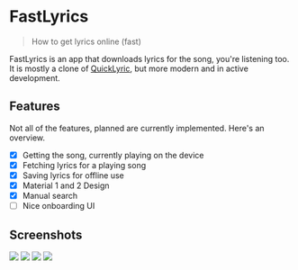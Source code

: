 # FastLyrics

> How to get lyrics online (fast)

FastLyrics is an app that downloads lyrics for the song, you're listening too. It is mostly a clone of [QuickLyric](https://github.com/QuickLyric/QuickLyric), but more modern and in active development.

## Features
Not all of the features, planned are currently implemented. Here's an overview.

* [x] Getting the song, currently playing on the device
* [x] Fetching lyrics for a playing song
* [x] Saving lyrics for offline use
* [x] Material 1 and 2 Design
* [x] Manual search
* [ ] Nice onboarding UI 

## Screenshots
![](https://github.com/TecCheck/FastLyrics/blob/11794d113aed1eb51ad5d7183c7b568011fa3dbf/fastlane/metadata/android/en-Us/images/phoneScreenshots/1.png)
![](https://github.com/TecCheck/FastLyrics/blob/11794d113aed1eb51ad5d7183c7b568011fa3dbf/fastlane/metadata/android/en-Us/images/phoneScreenshots/2.png)
![](https://github.com/TecCheck/FastLyrics/blob/11794d113aed1eb51ad5d7183c7b568011fa3dbf/fastlane/metadata/android/en-Us/images/phoneScreenshots/3.png)
![](https://github.com/TecCheck/FastLyrics/blob/11794d113aed1eb51ad5d7183c7b568011fa3dbf/fastlane/metadata/android/en-Us/images/phoneScreenshots/4.png)

